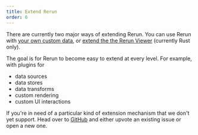 ```yaml
---
title: Extend Rerun
order: 6
---
```


There are currently two major ways of extending Rerun. You can use Rerun with [your own custom data](extend/custom-data), or [extend the the Rerun Viewer](extend/extend-ui) (currently Rust only).

The goal is for Rerun to become easy to extend at every level. For example, with plugins for
- data sources
- data stores
- data transforms
- custom rendering
- custom UI interactions

If you're in need of a particular kind of extension mechanism that we don't yet support. Head over to [GitHub](https://github.com/rerun-io/rerun/issues) and either upvote an existing issue or open a new one.
